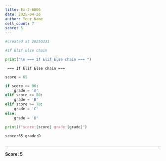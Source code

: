 ```yaml
---
title: Ex-2-6866
date: 2025-04-26
author: Your Name
cell_count: 7
score: 5
---
```


```python
#created at 20250331
```


```python
#If Elif Else chain
```


```python
print("\n === If Elif Else chain === ")
```

    
     === If Elif Else chain === 



```python
score = 65
```


```python
if score >= 90:
    grade = 'A'
elif score >= 80:
    grade = 'B'
elif score >= 70:
    grade = 'C'
else:
    grade = 'D'
```


```python
print(f"score:{score} grade:{grade}")
```

    score:65 grade:D



```python

```


---
**Score: 5**